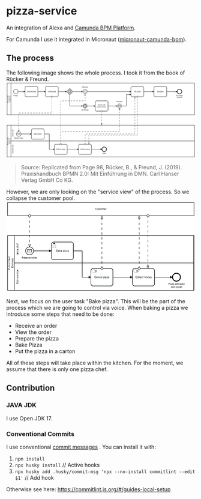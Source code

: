 # pizza-service

An integration of Alexa and [Camunda BPM Platform](https://github.com/camunda/camunda-bpm-platform).

For Camunda I use it integrated in
Micronaut ([micronaut-camunda-bpm](https://github.com/camunda-community-hub/micronaut-camunda-bpm)).

## The process

The following image shows the whole process. I took it from the book of Rücker & Freund.
![The pizza service process](BPMN/PNG/full_process_overview_pizza_service.png "The pizza service process")
> Source: Replicated from Page 98, Rücker, B., & Freund, J. (2019). Praxishandbuch BPMN 2.0: Mit Einführung in DMN. Carl Hanser Verlag GmbH Co KG.

However, we are only looking on the "service view" of the process. So we collapse the customer pool.
![The service view](BPMN/PNG/pizza_service_customer_closed.png "The service view")

Next, we focus on the user task "Bake pizza". This will be the part of the process which we are
going to control via voice. When baking a pizza we introduce some steps that need to be done:

- Receive an order
- View the order
- Prepare the pizza
- Bake Pizza
- Put the pizza in a carton

All of these steps will take place within the kitchen. For the moment, we assume that there is only
one pizza chef.

## Contribution

### JAVA JDK

I use Open JDK 17.

### Conventional Commits

I use
conventional [commit messages](https://github.com/conventional-changelog/commitlint/tree/master/%40commitlint/config-conventional)
. You can install it with:

1. `npm install`
2. `npx husky install` // Active hooks
3. `npx husky add .husky/commit-msg 'npx --no-install commitlint --edit $1'` // Add hook

Otherwise see here: https://commitlint.js.org/#/guides-local-setup
